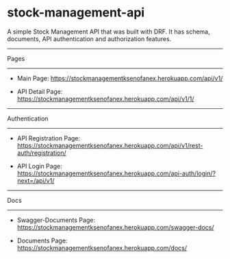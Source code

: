 # stock-management-api
A simple Stock Management API that was built with DRF. It has schema, documents, API authentication and authorization features.

***
Pages
***

- Main Page: https://stockmanagementksenofanex.herokuapp.com/api/v1/

- API Detail Page: https://stockmanagementksenofanex.herokuapp.com/api/v1/1/

***
Authentication
***

- API Registration Page: https://stockmanagementksenofanex.herokuapp.com/api/v1/rest-auth/registration/

- API Login Page: https://stockmanagementksenofanex.herokuapp.com/api-auth/login/?next=/api/v1/

***
Docs
***

- Swagger-Documents Page: https://stockmanagementksenofanex.herokuapp.com/swagger-docs/

- Documents Page: https://stockmanagementksenofanex.herokuapp.com/docs/
